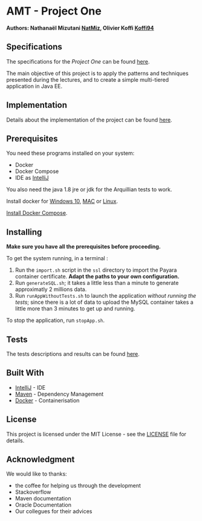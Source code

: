 # AMT - Project One

**Authors: Nathanaël Mizutani [NatMiz](https://github.com/NatMiz), Olivier Koffi [Koffi94](https://github.com/Koffi94)**

## Specifications

The specifications for the *Project One* can be found [here](Specifications.md).

The main objective of this project is to apply the patterns and techniques presented during the lectures, and to create a simple multi-tiered application in Java EE.

## Implementation

Details about the implementation of the project can be found [here](Documentation/Implementation.md).

## Prerequisites

You need these programs installed on your system:

- Docker
- Docker Compose
- IDE as [IntelliJ](https://www.jetbrains.com/idea/download/)

You also need the java 1.8 jre or jdk for the Arquillian tests to work.

Install docker for [Windows 10](https://runnable.com/docker/install-docker-on-windows-10), [MAC](https://runnable.com/docker/install-docker-on-macos) or [Linux](https://runnable.com/docker/install-docker-on-linux).

[Install Docker Compose](https://docs.docker.com/compose/install/).

## Installing

**Make sure you have all the prerequisites before proceeding.**

To get the system running, in a terminal :
1. Run the `import.sh` script in the `ssl` directory to import the Payara container certificate. **Adapt the paths to your own configuration.**
2. Run `generateSQL.sh`; it takes a little less than a minute to generate approximatly 2 millions data.
3. Run `runAppWithoutTests.sh` to launch the application *without running the tests*; since there is a lot of data to upload the MySQL container takes a little more than 3 minutes to get up and running.

To stop the application, run `stopApp.sh`.

## Tests

The tests descriptions and results can be found [here](Documentation/Tests.md).

## Built With

* [IntelliJ](https://www.jetbrains.com/idea/) - IDE
* [Maven](https://maven.apache.org/) - Dependency Management
* [Docker](https://www.docker.com/) - Containerisation

## License

This project is licensed under the MIT License - see the [LICENSE](LICENSE.md) file for details.

## Acknowledgment

We would like to thanks: 
* the coffee for helping us through the development
* Stackoverflow
* Maven documentation
* Oracle Documentation
* Our collegues for their advices
